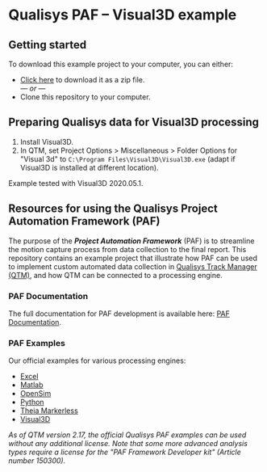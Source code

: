 # Qualisys PAF – Visual3D example

## Getting started
To download this example project to your computer, you can either:

* [Click here](https://github.com/qualisys/paf-visual3d-example/archive/refs/heads/main.zip) to download it as a zip file.
<br>_— or —_
* Clone this repository to your computer.

## Preparing Qualisys data for Visual3D processing

1. Install Visual3D.
2. In QTM, set Project Options > Miscellaneous > Folder Options for "Visual 3d" to ```C:\Program Files\Visual3D\Visual3D.exe``` (adapt if Visual3D is installed at different location).

Example tested with Visual3D 2020.05.1.

## Resources for using the Qualisys Project Automation Framework (PAF)

The purpose of the ***Project Automation Framework*** (PAF) is to streamline the motion capture process from data collection to the final report. This repository contains an example project that illustrate how PAF can be used to implement custom automated data collection in [Qualisys Track Manager (QTM)](http://www.qualisys.com/software/qualisys-track-manager/), and how QTM can be connected to a processing engine. 

### PAF Documentation

The full documentation for PAF development is available here: [PAF Documentation](https://github.com/qualisys/paf-documentation).


### PAF Examples

Our official examples for various processing engines:

- [Excel](https://github.com/qualisys/paf-excel-example)
- [Matlab](https://github.com/qualisys/paf-matlab-example)
- [OpenSim](https://github.com/qualisys/paf-opensim-example)
- [Python](https://github.com/qualisys/paf-python-example)
- [Theia Markerless](https://github.com/qualisys/paf-theia-markerless-example)
- [Visual3D](https://github.com/qualisys/paf-visual3d-example)

_As of QTM version 2.17, the official Qualisys PAF examples can be used without any additional license. Note that some more advanced analysis types require a license for the "PAF Framework Developer kit" (Article number 150300)._
